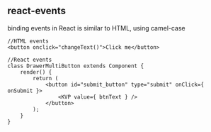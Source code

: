 ##  react-events
 binding events in React is similar to HTML, using camel-case

```
//HTML events
<button onclick="changeText()">Click me</button>
```

```
//React events
class DrawerMultiButton extends Component {
    render() {
        return (
            <button id="submit_button" type="submit" onClick={ onSubmit }>
                <KVP value={ btnText } />
            </button> 
        );
    }
}
```
